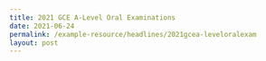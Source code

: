 ```yaml
---
title: 2021 GCE A-Level Oral Examinations
date: 2021-06-24
permalink: /example-resource/headlines/2021gcea-leveloralexam
layout: post
---
```

